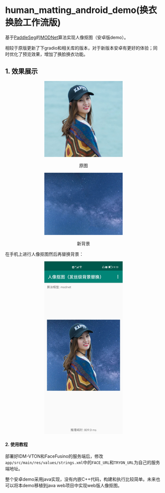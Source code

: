 # human_matting_android_demo(换衣换脸工作流版)
基于[PaddleSeg](https://github.com/paddlepaddle/paddleseg/tree/develop)的[MODNet](https://github.com/PaddlePaddle/PaddleSeg/tree/develop/contrib/Matting)算法实现人像抠图（安卓版demo）。

相较于原版更新了下gradio和相关库的版本，对于新版本安卓有更好的体验；同时优化了预览效果，增加了换脸换衣功能。

## 1. 效果展示
<div align="center">
<img src="figures/human.jpg"  width="50%"> 

原图
</div>

<div align="center">
<img src="figures/bg.jpg"  width="50%" >

新背景

</div>

在手机上进行人像抠图然后再替换背景：

<div align="center">
<img src="figures/demo.jpg"  width="50%" >
</div>

#### 2. 使用教程
部署好IDM-VTON和FaceFusino的服务端后，修改`app/src/main/res/values/strings.xml`中的`FACE_URL`和`TRYON_URL`为自己的服务端地址。

整个安卓demo采用java实现，没有内嵌C++代码，构建和执行比较简单。未来也可以将本demo移植到java web项目中实现web版人像抠图。